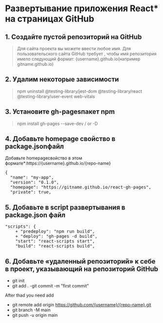 # Развертывание приложения React* на страницах GitHub

## 1. Создайте пустой репозиторий на GitHub 

> Для сайта проекта вы можете ввести любое имя. Для пользовательского сайта GitHub требует , чтобы имя репозитория имело следующий формат: {username}.github.io(например gitname.github.io)

## 2. Удалим некоторые зависимости 

> npm uninstall @testing-library/jest-dom @testing-library/react @testing-library/user-event web-vitals

## 3. Установите gh-pagesпакет npm

> npm install gh-pages --save-dev / or -D

## 4. Добавьте homepage свойство в package.jsonфайл

Добавьте homepageсвойство в этом формате*:https://{username}.github.io/{repo-name}

<pre>
{
  "name": "my-app",
  "version": "0.1.0",
  "homepage": "https://gitname.github.io/react-gh-pages",
  "private": true,
</pre>

## 5. Добавьте в script развертывания в package.json файл

<pre>
"scripts": {
    + "predeploy": "npm run build",
    + "deploy": "gh-pages -d build",
    "start": "react-scripts start",
    "build": "react-scripts build",
</pre>

## 6. Добавьте «удаленный репозиторий» к себе в проект, указывающий на репозиторий GitHub

> 
- git init 
- git add .
-git commit -m "first commit"

After thad you need add
> 
- git remote add origin https://github.com/{username}/{repo-name}.git
- git branch -M main
- git push -u origin main